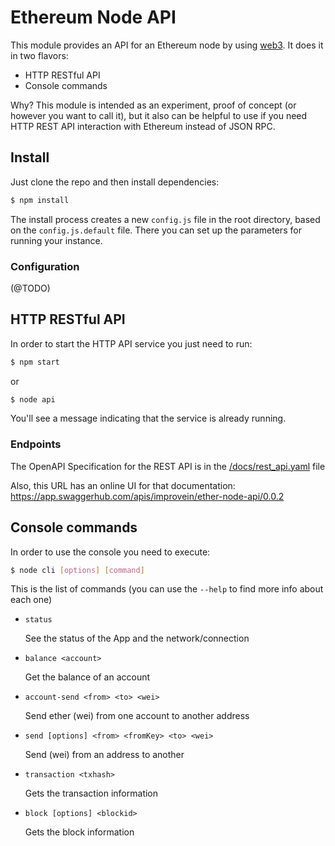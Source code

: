 Ethereum Node API
=================

This module provides an API for an Ethereum node by using [web3](https://github.com/ethereum/web3.js/). It does it in two flavors:
* HTTP RESTful API
* Console commands

Why?
This module is intended as an experiment, proof of concept (or however you want to call it), but it also can be helpful to use if you need HTTP REST API interaction with Ethereum instead of JSON RPC.

Install
-------
Just clone the repo and then install dependencies:
```bash
$ npm install
```

The install process creates a new `config.js` file in the root directory, based on the `config.js.default` file. There you can set up the parameters for running your instance.

### Configuration
(@TODO)

HTTP RESTful API
----------------
In order to start the HTTP API service you just need to run:
```bash
$ npm start
```
or
```bash
$ node api
```
You'll see a message indicating that the service is already running.

### Endpoints

The OpenAPI Specification for the REST API is in the [/docs/rest_api.yaml](/docs/rest_api.yaml) file

Also, this URL has an online UI for that documentation: https://app.swaggerhub.com/apis/improvein/ether-node-api/0.0.2

Console commands
----------------
In order to use the console you need to execute:
```bash
$ node cli [options] [command]
```

This is the list of commands (you can use the `--help` to find more info about each one)

* `status`

  See the status of the App and the network/connection
  
* `balance <account>`

  Get the balance of an account 

* `account-send <from> <to> <wei>`

  Send ether (wei) from one account to another address

* `send [options] <from> <fromKey> <to> <wei>`

  Send (wei) from an address to another

* `transaction <txhash>`

  Gets the transaction information

* `block [options] <blockid>`

  Gets the block information


